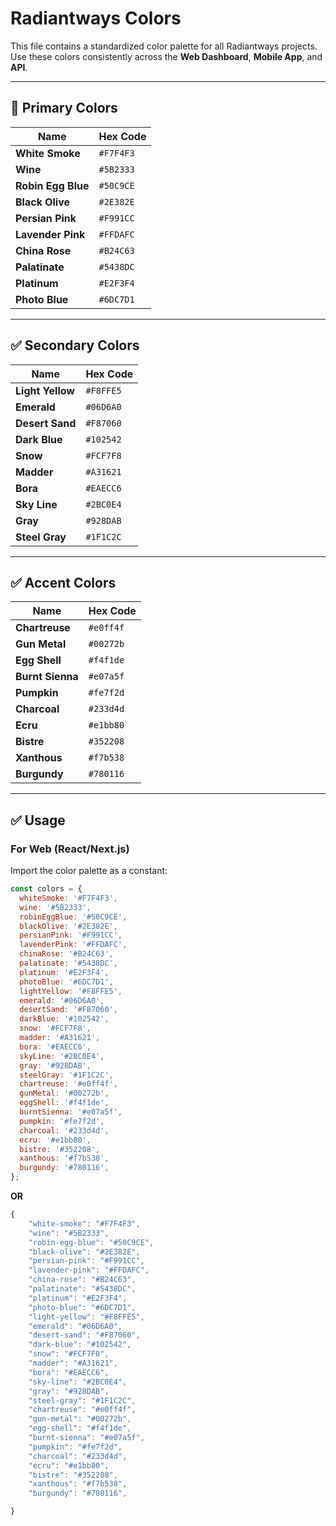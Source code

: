 # Radiantways Colors

This file contains a standardized color palette for all Radiantways projects.  
Use these colors consistently across the **Web Dashboard**, **Mobile App**, and **API**.

---

## 🎨 Primary Colors

| Name               | Hex Code  |
| ------------------ | --------- |
| **White Smoke**    | `#F7F4F3` |
| **Wine**           | `#5B2333` |
| **Robin Egg Blue** | `#50C9CE` |
| **Black Olive**    | `#2E382E` |
| **Persian Pink**   | `#F991CC` |
| **Lavender Pink**  | `#FFDAFC` |
| **China Rose**     | `#B24C63` |
| **Palatinate**     | `#5438DC` |
| **Platinum**       | `#E2F3F4` |
| **Photo Blue**     | `#6DC7D1` |

---

## ✅ Secondary Colors

| Name             | Hex Code  |
| ---------------- | --------- |
| **Light Yellow** | `#F8FFE5` |
| **Emerald**      | `#06D6A0` |
| **Desert Sand**  | `#F87060` |
| **Dark Blue**    | `#102542` |
| **Snow**         | `#FCF7F8` |
| **Madder**       | `#A31621` |
| **Bora**         | `#EAECC6` |
| **Sky Line**     | `#2BC0E4` |
| **Gray**         | `#928DAB` |
| **Steel Gray**   | `#1F1C2C` |

---

## ✅ Accent Colors

| Name             | Hex Code  |
| ---------------- | --------- |
| **Chartreuse**   | `#e0ff4f` |
| **Gun Metal**    | `#00272b` |
| **Egg Shell**    | `#f4f1de` |
| **Burnt Sienna** | `#e07a5f` |
| **Pumpkin**      | `#fe7f2d` |
| **Charcoal**     | `#233d4d` |
| **Ecru**         | `#e1bb80` |
| **Bistre**       | `#352208` |
| **Xanthous**     | `#f7b538` |
| **Burgundy**     | `#780116` |

---

## ✅ Usage

### For Web (React/Next.js)

Import the color palette as a constant:

```js
const colors = {
  whiteSmoke: '#F7F4F3',
  wine: '#5B2333',
  robinEggBlue: '#50C9CE',
  blackOlive: '#2E382E',
  persianPink: '#F991CC',
  lavenderPink: '#FFDAFC',
  chinaRose: '#B24C63',
  palatinate: '#5438DC',
  platinum: '#E2F3F4',
  photoBlue: '#6DC7D1',
  lightYellow: '#F8FFE5',
  emerald: '#06D6A0',
  desertSand: '#F87060',
  darkBlue: '#102542',
  snow: '#FCF7F8',
  madder: '#A31621',
  bora: '#EAECC6',
  skyLine: '#2BC0E4',
  gray: '#928DAB',
  steelGray: '#1F1C2C',
  chartreuse: '#e0ff4f',
  gunMetal: '#00272b',
  eggShell: '#f4f1de',
  burntSienna: '#e07a5f',
  pumpkin: '#fe7f2d',
  charcoal: '#233d4d',
  ecru: '#e1bb80',
  bistre: '#352208',
  xanthous: '#f7b538',
  burgundy: '#780116',
};
```

**OR**

```js
{
    "white-smoke": "#F7F4F3",
    "wine": "#5B2333",
    "robin-egg-blue": "#50C9CE",
    "black-olive": "#2E382E",
    "persian-pink": "#F991CC",
    "lavender-pink": "#FFDAFC",
    "china-rose": "#B24C63",
    "palatinate": "#5438DC",
    "platinum": "#E2F3F4",
    "photo-blue": "#6DC7D1",
    "light-yellow": "#F8FFE5",
    "emerald": "#06D6A0",
    "desert-sand": "#F87060",
    "dark-blue": "#102542",
    "snow": "#FCF7F8",
    "madder": "#A31621",
    "bora": "#EAECC6",
    "sky-line": "#2BC0E4",
    "gray": "#928DAB",
    "steel-gray": "#1F1C2C",
    "chartreuse": "#e0ff4f",
    "gun-metal": "#00272b",
    "egg-shell": "#f4f1de",
    "burnt-sienna": "#e07a5f",
    "pumpkin": "#fe7f2d",
    "charcoal": "#233d4d",
    "ecru": "#e1bb80",
    "bistre": "#352208",
    "xanthous": "#f7b538",
    "burgundy": "#780116",

}
```
